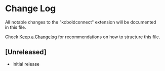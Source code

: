 # Change Log

All notable changes to the "koboldconnect" extension will be documented in this file.

Check [Keep a Changelog](http://keepachangelog.com/) for recommendations on how to structure this file.

## [Unreleased]

- Initial release